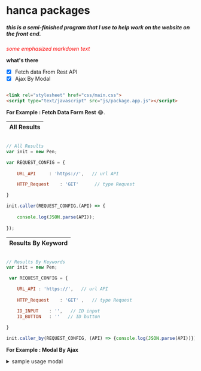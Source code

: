 # hanca packages
##### this is a semi-finished program that I use to help work on the website on the front end.

<span style="color:red"> *some emphasized markdown text*</span>

**what's there**
- [x] Fetch data From Rest API
- [x] Ajax By Modal

```html

<link rel="stylesheet" href="css/main.css">
<script type="text/javascript" src="js/package.app.js"></script>

```

**For Example : Fetch Data Form Rest** :joy:.


| All Results |
| :---        |


```javascript

// All Results
var init = new Pen;

var REQUEST_CONFIG = {
   
    URL_API     : 'https://',   // url API

    HTTP_Request    : 'GET'      // type Request

}

init.caller(REQUEST_CONFIG,(API) => { 
    
    console.log(JSON.parse(API));
    
});

```
 | Results By Keyword |
 | :---        |
```javascript

// Results By Keywords
var init = new Pen;

 var REQUEST_CONFIG = {

    URL_API : 'https://',   // url API
        
    HTTP_Request    : 'GET' ,   // type Request

    ID_INPUT    : '',   // ID input
    ID_BUTTON   : ''   // ID button
        
}

init.caller_by(REQUEST_CONFIG, (API) => {console.log(JSON.parse(API))});

```

**For Example : Modal By Ajax** 
<details>
    <summary>sample usage modal</summary>
  <p>

```js

let init = new Modal;
let REQUEST = {
    "URL"   :   "", // Find a URL File
    "BUTTON_ID" :   '' // button id in html 
}
init.crt_modal(REQUEST);

```

</p>
</details>